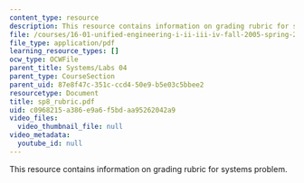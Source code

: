 ```yaml
---
content_type: resource
description: This resource contains information on grading rubric for systems problem.
file: /courses/16-01-unified-engineering-i-ii-iii-iv-fall-2005-spring-2006/c0968215a386e9a6f5bdaa95262042a9_sp8_rubric.pdf
file_type: application/pdf
learning_resource_types: []
ocw_type: OCWFile
parent_title: Systems/Labs 04
parent_type: CourseSection
parent_uid: 87e8f47c-351c-ccd4-50e9-b5e03c5bbee2
resourcetype: Document
title: sp8_rubric.pdf
uid: c0968215-a386-e9a6-f5bd-aa95262042a9
video_files:
  video_thumbnail_file: null
video_metadata:
  youtube_id: null
---
```

This resource contains information on grading rubric for systems problem.

